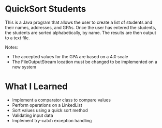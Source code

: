 # QuickSort Students

This is a Java program that allows the user to create a list of students and their names, addresses, and GPAs. Once the user has entered the students, the students are sorted alphabetically, by name. The results are then output to a text file.

Notes:
* The accepted values for the GPA are based on a 4.0 scale
* The FileOutputStream location must be changed to be implemented on a new system

# What I Learned

* Implement a comparator class to compare values
* Perform operations on a LinkedList
* Sort values using a quick sort method
* Validating input data
* Implement try-catch exception handling
